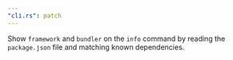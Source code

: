 ```yaml
---
"cli.rs": patch
---
```


Show `framework` and `bundler` on the `info` command by reading the `package.json` file and matching known dependencies.
